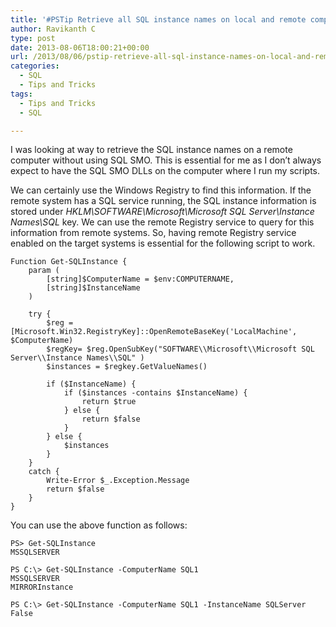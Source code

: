 ```yaml
---
title: '#PSTip Retrieve all SQL instance names on local and remote computers'
author: Ravikanth C
type: post
date: 2013-08-06T18:00:21+00:00
url: /2013/08/06/pstip-retrieve-all-sql-instance-names-on-local-and-remote-computers/
categories:
  - SQL
  - Tips and Tricks
tags:
  - Tips and Tricks
  - SQL

---
```

I was looking at way to retrieve the SQL instance names on a remote computer without using SQL SMO. This is essential for me as I don&#8217;t always expect to have the SQL SMO DLLs on the computer where I run my scripts.

We can certainly use the Windows Registry to find this information. If the remote system has a SQL service running, the SQL instance information is stored under _HKLM\SOFTWARE\Microsoft\Microsoft SQL Server\Instance Names\SQL_ key. We can use the remote Registry service to query for this information from remote systems. So, having remote Registry service enabled on the target systems is essential for the following script to work.


    Function Get-SQLInstance {
        param (
            [string]$ComputerName = $env:COMPUTERNAME,
            [string]$InstanceName
        )
    
        try {
            $reg = [Microsoft.Win32.RegistryKey]::OpenRemoteBaseKey('LocalMachine', $ComputerName)
            $regKey= $reg.OpenSubKey("SOFTWARE\\Microsoft\\Microsoft SQL Server\\Instance Names\\SQL" )
            $instances = $regkey.GetValueNames()
    
            if ($InstanceName) {
                if ($instances -contains $InstanceName) {
                    return $true
                } else {
                    return $false
                }
            } else {
                $instances
            }
        }
        catch {
            Write-Error $_.Exception.Message
            return $false
        }
    }
You can use the above function as follows:

```
PS> Get-SQLInstance
MSSQLSERVER

PS C:\> Get-SQLInstance -ComputerName SQL1
MSSQLSERVER
MIRRORInstance

PS C:\> Get-SQLInstance -ComputerName SQL1 -InstanceName SQLServer
False
```